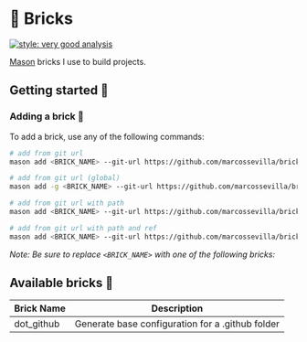 # 🧱 Bricks

[![style: very good analysis][very_good_analysis_badge]][very_good_analysis_link]

[Mason][mason_link] bricks I use to build projects.

## Getting started 🚀

### Adding a brick 🫰

To add a brick, use any of the following commands:

```sh
# add from git url
mason add <BRICK_NAME> --git-url https://github.com/marcossevilla/bricks

# add from git url (global)
mason add -g <BRICK_NAME> --git-url https://github.com/marcossevilla/bricks

# add from git url with path
mason add <BRICK_NAME> --git-url https://github.com/marcossevilla/bricks --git-path path/to/<BRICK_NAME>

# add from git url with path and ref
mason add <BRICK_NAME> --git-url https://github.com/marcossevilla/bricks --git-path path/to/<BRICK_NAME> --git-ref tag-name
```

*Note: Be sure to replace `<BRICK_NAME>` with one of the following bricks:*

## Available bricks 🧱

| Brick Name            | Description                                              |
| --------------------- | -------------------------------------------------------- |
| dot_github            | Generate base configuration for a .github folder         |


[mason_link]: https://github.com/felangel/mason
[very_good_analysis_link]: https://pub.dev/packages/very_good_analysis
[very_good_analysis_badge]: https://img.shields.io/badge/style-very_good_analysis-B22C89.svg

